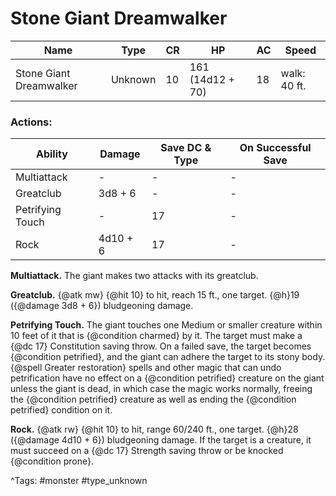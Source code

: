 # Stone Giant Dreamwalker

| Name | Type | CR | HP | AC | Speed |
|------|------|----|----|----|-------|
| Stone Giant Dreamwalker | Unknown | 10 | 161 (14d12 + 70) | 18 | walk: 40 ft. |

### Actions:

| Ability | Damage | Save DC & Type | On Successful Save |
|---------|--------|----------------|--------------------|
| Multiattack | - | - | - |
| Greatclub | 3d8 + 6 | - | - |
| Petrifying Touch | - | 17 | - |
| Rock | 4d10 + 6 | 17 | - |


**Multiattack.** The giant makes two attacks with its greatclub.

**Greatclub.** {@atk mw} {@hit 10} to hit, reach 15 ft., one target. {@h}19 ({@damage 3d8 + 6}) bludgeoning damage.

**Petrifying Touch.** The giant touches one Medium or smaller creature within 10 feet of it that is {@condition charmed} by it. The target must make a {@dc 17} Constitution saving throw. On a failed save, the target becomes {@condition petrified}, and the giant can adhere the target to its stony body. {@spell Greater restoration} spells and other magic that can undo petrification have no effect on a {@condition petrified} creature on the giant unless the giant is dead, in which case the magic works normally, freeing the {@condition petrified} creature as well as ending the {@condition petrified} condition on it.

**Rock.** {@atk rw} {@hit 10} to hit, range 60/240 ft., one target. {@h}28 ({@damage 4d10 + 6}) bludgeoning damage. If the target is a creature, it must succeed on a {@dc 17} Strength saving throw or be knocked {@condition prone}.

^Tags: #monster #type_unknown